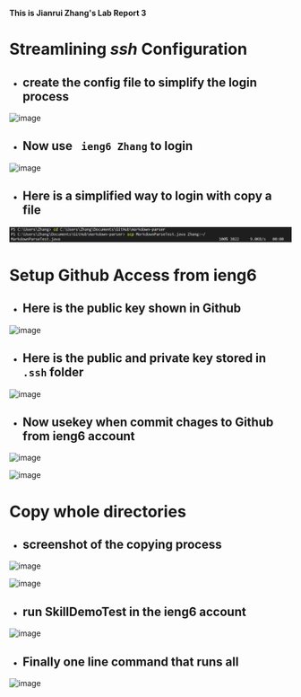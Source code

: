 **This is Jianrui Zhang's Lab Report 3**

# Streamlining *ssh* Configuration

- ## create the config file to simplify the login process ##

![image](https://user-images.githubusercontent.com/103210019/167568446-65e1ad43-cf6b-46ea-bf2d-589fc8b7bc66.png)

- ## Now use ` ieng6 Zhang` to login ##

![image](https://user-images.githubusercontent.com/103210019/167934297-7068d41a-6130-46f2-b051-d96978b5d0f1.png)

- ## Here is a simplified way to login with copy a file

![image1](image1.png)

# Setup Github Access from ieng6

- ## Here is the public key shown in Github ##

![image](https://user-images.githubusercontent.com/103210019/167957902-b19f7e2f-df06-488e-8921-3bbbac3298fb.png)

- ## Here is the public and private key stored in `.ssh` folder ##

![image](https://user-images.githubusercontent.com/103210019/167962259-5cfa7d82-7bc9-4bb7-b313-6d8a1fe72661.png)

- ## Now usekey when commit chages to Github from ieng6 account

![image](https://user-images.githubusercontent.com/103210019/167962144-04be09ba-8535-47d1-ba81-d855ed0909df.png)

![image](https://user-images.githubusercontent.com/103210019/167962054-654b90b6-c9da-4060-b6ec-008861fe2080.png)



# Copy whole directories

- ## screenshot of the copying process ##

![image](https://user-images.githubusercontent.com/103210019/167963895-7e5ccee0-c71d-45e3-ad60-58a6acff7539.png)

![image](https://user-images.githubusercontent.com/103210019/167963947-2a40e84a-5166-440f-a1c3-4468b72dca6f.png)

- ## run SkillDemoTest in the ieng6 account ##

![image](https://user-images.githubusercontent.com/103210019/167963842-cfb0b961-51a6-49af-a362-851dd0a6b574.png)

- ## Finally one line command that runs all
 
![image](https://user-images.githubusercontent.com/103210019/167964365-1bef60ef-6258-4a2d-b235-40f386660805.png)

